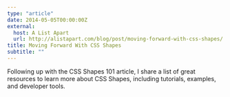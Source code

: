 ```yaml
---
type: "article"
date: 2014-05-05T00:00:00Z
external:
  host: A List Apart
  url: http://alistapart.com/blog/post/moving-forward-with-css-shapes/
title: Moving Forward With CSS Shapes
subtitle: ""
---
```


<p class="size-2x">
	Following up with the CSS Shapes 101 article, I share a list of great resources to learn more about CSS Shapes, including tutorials, examples, and developer tools.
</p>